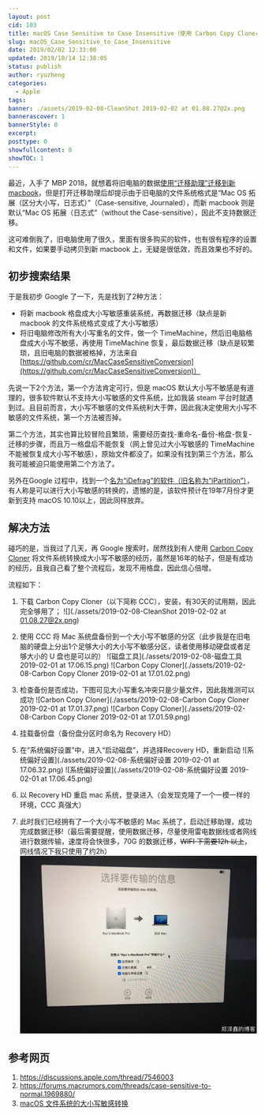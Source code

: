 ```yaml
---
layout: post
cid: 103
title: macOS Case Sensitive to Case Insensitive（使用 Carbon Copy Cloner）
slug: macOS_Case_Sensitive_to_Case_Insensitive
date: 2019/02/02 12:33:00
updated: 2019/10/14 12:38:05
status: publish
author: ryuzheng
categories: 
  - Apple
tags: 
banner: ./assets/2019-02-08-CleanShot 2019-02-02 at 01.08.27@2x.png
bannerascover: 1
bannerStyle: 0
excerpt: 
posttype: 0
showfullcontent: 0
showTOC: 1
---
```



最近，入手了 MBP 2018，就想着将旧电脑的数据[使用“迁移助理”迁移到新 macbook](https://support.apple.com/zh-cn/HT204350)，但是打开迁移助理后却提示由于旧电脑的文件系统格式是“Mac OS 拓展（区分大小写，日志式）”（Case-sensitive, Journaled），而新 macbook 则是默认“Mac OS 拓展（日志式”（without the Case-sensitive），因此不支持数据迁移。

这可难倒我了，旧电脑使用了很久，里面有很多购买的软件，也有很有程序的设置和文件，如果要手动拷贝到新 macbook 上，无疑是很低效，而且效果也不好的。

## 初步搜索结果

于是我初步 Google 了一下，先是找到了2种方法：

 - 将新 macbook 格盘成大小写敏感重装系统，再数据迁移（缺点是新 macbook 的文件系统格式变成了大小写敏感）
 - 将旧电脑修改所有大小写重名的文件，做一个 TimeMachine，然后旧电脑格盘成大小写不敏感，再使用 TimeMachine 恢复，最后数据迁移（缺点是较繁琐，且旧电脑的数据被格掉，方法来自 [https://github.com/cr/MacCaseSensitiveConversion](https://github.com/cr/MacCaseSensitiveConversion)）

先说一下2个方法，第一个方法肯定可行，但是 macOS 默认大小写不敏感是有道理的，很多软件默认不支持大小写敏感的文件系统，比如我装 steam 平台时就遇到过。且目前而言，大小写不敏感的文件系统利大于弊，因此我决定使用大小写不敏感的文件系统，第一个方法被否掉。
 
第二个方法，其实也算比较冒险且繁琐，需要经历查找-重命名-备份-格盘-恢复-迁移的步骤，而且万一格盘后不能恢复（网上曾见过大小写敏感的 TimeMachine 不能被恢复成大小写不敏感），原始文件都没了。如果没有找到第三个方法，那么我可能被迫只能使用第二个方法了。

另外在Google 过程中，找到一个[名为“iDefrag”的软件（旧名称为“iPartition”）](https://coriolis-systems.com/)，有人称是可以进行大小写敏感的转换的，遗憾的是，该软件预计在19年7月份才更新到支持 macOS 10.10以上，因此同样放弃。
 
## 解决方法
 
碰巧的是，当我过了几天，再 Google 搜索时，居然找到有人使用 [Carbon Copy Cloner](https://bombich.com/) 将文件系统转换成大小写不敏感的经历，虽然是16年的帖子，但是有成功的经历，且我自己看了整个流程后，发现不用格盘，因此信心倍增。
 
流程如下：
 
  1. 下载 Carbon Copy Cloner（以下简称 CCC），安装，有30天的试用期，因此完全够用了； 
   ![](./assets/2019-02-08-CleanShot 2019-02-02 at 01.08.27@2x.png)

  2. 使用 CCC 将 Mac 系统盘备份到一个大小写不敏感的分区（此步我是在旧电脑的硬盘上分出1个足够大小的大小写不敏感分区，读者使用移动硬盘或者足够大小的 U 盘也是可以的）
   ![磁盘工具](./assets/2019-02-08-磁盘工具 2019-02-01 at 17.06.15.png)
   ![Carbon Copy Cloner](./assets/2019-02-08-Carbon Copy Cloner 2019-02-01 at 17.01.02.png)

  3. 检查备份是否成功，下图可见大小写重名冲突只是少量文件，因此我推测可以成功
   ![Carbon Copy Cloner](./assets/2019-02-08-Carbon Copy Cloner 2019-02-01 at 17.01.37.png)
   ![Carbon Copy Cloner](./assets/2019-02-08-Carbon Copy Cloner 2019-02-01 at 17.01.59.png)

  4. 挂载备份盘（备份盘分区时命名为 Recovery HD）
  5. 在“系统偏好设置”中，进入“启动磁盘”，并选择Recovery HD，重新启动
   ![系统偏好设置](./assets/2019-02-08-系统偏好设置 2019-02-01 at 17.06.32.png)
   ![系统偏好设置](./assets/2019-02-08-系统偏好设置 2019-02-01 at 17.06.45.png)

  6. 以 Recovery HD 重启 mac 系统，登录进入（会发现克隆了一个一模一样的环境，CCC 真强大）
  7. 此时我们已经拥有了一个大小写不敏感的 Mac 系统了，启动迁移助理，成功完成数据迁移!（最后需要提醒，使用数据迁移，尽量使用雷电数据线或者网线进行数据传输，速度将会快很多，70G 的数据迁移，~~WIFI 下需要12h 以上~~，网线情况下我只使用了约2h）
   ![](./assets/2019-02-08-UNADJUSTEDNONRAW_thumb_9fb.jpg)


  ## 参考网页
   1. https://discussions.apple.com/thread/7546003
   2. https://forums.macrumors.com/threads/case-sensitive-to-normal.1969880/
   3. [macOS 文件系统的大小写敏感转换](https://twiceyuan.com/2018/12/11/MacCaseSensitiveConversion/)